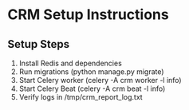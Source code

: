 # CRM Setup Instructions

## Setup Steps

1. Install Redis and dependencies
2. Run migrations (python manage.py migrate)
3. Start Celery worker (celery -A crm worker -l info)
4. Start Celery Beat (celery -A crm beat -l info)
5. Verify logs in /tmp/crm_report_log.txt
